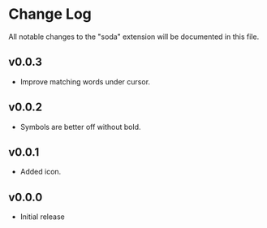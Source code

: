 # Change Log

All notable changes to the "soda" extension will be documented in this file.

## v0.0.3

- Improve matching words under cursor.

## v0.0.2

- Symbols are better off without bold.

## v0.0.1

- Added icon.

## v0.0.0

- Initial release
